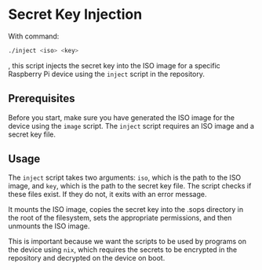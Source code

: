 # Secret Key Injection

With command:

```bash
./inject <iso> <key>
```

, this script injects the secret key into the ISO image for a specific Raspberry
Pi device using the `inject` script in the repository.

## Prerequisites

Before you start, make sure you have generated the ISO image for the device
using the `image` script. The `inject` script requires an ISO image and a secret
key file.

## Usage

The `inject` script takes two arguments: `iso`, which is the path to the ISO
image, and `key`, which is the path to the secret key file. The script checks if
these files exist. If they do not, it exits with an error message.

It mounts the ISO image, copies the secret key into the .sops directory in the
root of the filesystem, sets the appropriate permissions, and then unmounts the
ISO image.

This is important because we want the scripts to be used by programs on the
device using `nix`, which requires the secrets to be encrypted in the repository
and decrypted on the device on boot.
